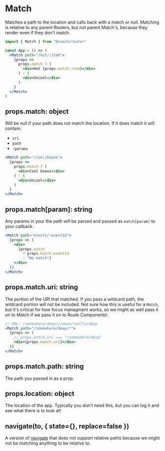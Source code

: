 # Match

Matches a path to the location and calls back with a match or null. Matching is relative to any parent Routers, but not parent Match's, because they render even if they don't match.

```jsx
import { Match } from "@reach/router"

const App = () => (
  <Match path="/hot/:item">
    {props =>
      props.match ? (
        <div>Hot {props.match.item}</div>
      ) : (
        <div>Uncool</div>
      )
    }
  </Match>
)
```

## props.match: object

Will be null if your path does not match the location. If it does match it will contain:

- `uri`
- `path`
- `:params`

```jsx
<Match path="/cool/beans">
  {props =>
    props.match ? (
      <div>Cool beans</div>
    ) : (
      <div>Uncool</div>
    )
  }
</Match>
```

## props.match\[param\]: string

Any params in your the path will be parsed and passed as `match[param]` to your callback.

```jsx
<Match path="events/:eventId">
  {props => (
    <div>
      {props.match
        ? props.match.eventId
        : "No match"}
    </div>
  )}
</Match>
```

## props.match.uri: string

The portion of the URI that matched. If you pass a wildcard path, the wildcard portion will not be included. Not sure how this is useful for a `Match`, but it's critical for how focus managment works, so we might as well pass it on to Match if we pass it on to Route Components!

```jsx
// URL: /somewhere/deep/i/mean/really/deep
<Match path="/somewhere/deep/*">
  {props => (
    // props.match.uri === "/somewhere/deep"
    <div>{props.match.uri}</div>
  )}
</Match>
```

## props.match.path: string

The path you passed in as a prop.

## props.location: object

The location of the app. Typically you don't need this, but you can log it and see what there is to look at!

## navigate(to, { state={}, replace=false })

A version of [navigate](navigate) that does not support relative paths because we might not be matching anything to be relative to.
